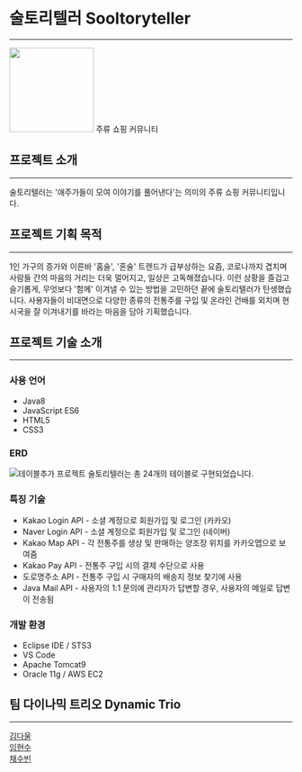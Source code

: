 # 술토리텔러 Sooltoryteller
***

<img src="https://user-images.githubusercontent.com/68886233/104732688-ef784880-5780-11eb-9fb9-217375d55a9f.png" width="150">
주류 쇼핑 커뮤니티

## 프로젝트 소개
***
술토리텔러는 '애주가들이 모여 이야기를 풀어낸다'는 의미의 주류 쇼핑 커뮤니티입니다.

## 프로젝트 기획 목적
***
1인 가구의 증가와 이른바 '홈술', '혼술' 트렌드가 급부상하는 요즘, 코로나까지 겹치며 사람들 간의 마음의 거리는 더욱 멀어지고, 일상은 고독해졌습니다. 이런 상황을 즐겁고 슬기롭게, 무엇보다 '함께' 이겨낼 수 있는 방법을 고민하던 끝에 술토리텔러가 탄생했습니다. 사용자들이 비대면으로 다양한 종류의 전통주를 구입 및 온라인 건배를 외치며 현 시국을 잘 이겨내기를 바라는 마음을 담아 기획했습니다.

## 프로젝트 기술 소개
***
### 사용 언어
* Java8
* JavaScript ES6
* HTML5
* CSS3

### ERD
![테이블추가](https://user-images.githubusercontent.com/68886233/104734989-5f3c0280-5784-11eb-8c80-f9b518801642.png)
프로젝트 술토리텔러는 총 24개의 테이블로 구현되었습니다.

### 특징 기술
* Kakao Login API - 소셜 계정으로 회원가입 및 로그인 (카카오)
* Naver Login API - 소셜 계정으로 회원가입 및 로그인 (네이버)
* Kakao Map API - 각 전통주를 생상 및 판매하는 양조장 위치를 카카오맵으로 보여줌
* Kakao Pay API - 전통주 구입 시의 결제 수단으로 사용
* 도로명주소 API - 전통주 구입 시 구매자의 배송지 정보 찾기에 사용
* Java Mail API - 사용자의 1:1 문의에 관리자가 답변할 경우, 사용자의 메일로 답변이 전송됨

### 개발 환경
* Eclipse IDE / STS3  
* VS Code  
* Apache Tomcat9  
* Oracle 11g / AWS EC2

## 팀 다이나믹 트리오 Dynamic Trio
***
[김다울](https://github.com/daulkim)  
[임현수](https://github.com/Limhyeonsu)  
[채수빈](https://github.com/crealcller)
